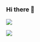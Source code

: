 ### Hi there 👋

![](https://hit.yhype.me/github/profile?user_id=10767713&color=green)

 ![](https://img.shields.io/static/v1?label=Profile+views&message=1234567890&color=brightgreen)

<!--
**abbasfisal/abbasfisal** is a ✨ _special_ ✨ repository because its `README.md` (this file) appears on your GitHub profile.

Here are some ideas to get you started:

- 🔭 I’m currently working on ...
- 🌱 I’m currently learning ...
- 👯 I’m looking to collaborate on ...
- 🤔 I’m looking for help with ...
- 💬 Ask me about ...
- 📫 How to reach me: ...
- 😄 Pronouns: ...
- ⚡ Fun fact: ...
-->
